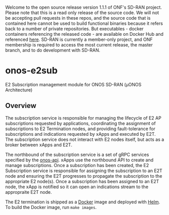 Welcome to the open source release version 1.1.1 of ONF's SD-RAN project. Please note that this is a read only release of the source code. We will not be accepting pull requests in these repos, and the source code that is contained here cannot be used to build functional binaries because it refers back to a number of private repositories. But executables - docker containers referencing the released code - are available on Docker Hub and referenced [here](https://wiki.opennetworking.org/display/COM/SD-RAN+1.1+Release).  SD-RAN is currently a member-only project, and ONF membership is required to access the most current release, the master branch, and to do development with SD-RAN.

# onos-e2sub
E2 Subscription management module for ONOS SD-RAN (µONOS Architecture)

## Overview

The subscription service is responsible for managing the lifecycle of E2 AP subscriptions requested by applications, coordinating the assignment of subscriptions to E2 Termination nodes, and providing fault-tolerance for subscriptions and indications requested by xApps and executed by E2T. The subscription service does not interact with E2 nodes itself, but acts as a broker  between xApps and E2T.

The northbound of the subscription service is a set of gRPC services specified by the [onos-api]. xApps use the northbound API to create and manage subscriptions. Once a subscription has been created, the E2 Subscription service is responsible for assigning the subscription to an E2T node and ensuring the E2T progresses to propagate the subscription to the appropriate E2 node(s). Once a subscription has been assigned to an E2T node, the xApp is notified so it can open an indications stream to the appropraite E2T node.

The E2 termination is shipped as a [Docker] image and deployed with [Helm]. To build the Docker image, run `make images`.

[onos-api]: https://github.com/onosproject/onos-api
[Docker]: https://www.docker.com/
[Helm]: https://helm.sh
